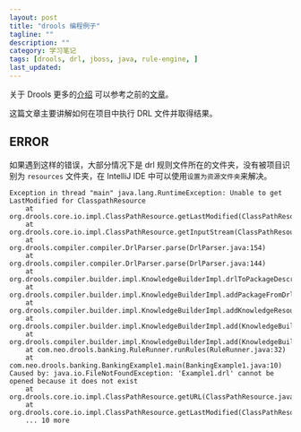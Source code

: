```yaml
---
layout: post
title: "drools 编程例子"
tagline: ""
description: ""
category: 学习笔记
tags: [drools, drl, jboss, java, rule-engine, ]
last_updated:
---
```


关于 Drools 更多的[介绍](/post/2018/10/drools-kie.html) 可以参考之前的[文章](/post/2018/10/drools-kie.html)。

这篇文章主要讲解如何在项目中执行 DRL 文件并取得结果。



## ERROR
如果遇到这样的错误，大部分情况下是 drl 规则文件所在的文件夹，没有被项目识别为 `resources` 文件夹，在 IntelliJ IDE 中可以使用`设置为资源文件夹`来解决。

    Exception in thread "main" java.lang.RuntimeException: Unable to get LastModified for ClasspathResource
        at org.drools.core.io.impl.ClassPathResource.getLastModified(ClassPathResource.java:212)
        at org.drools.core.io.impl.ClassPathResource.getInputStream(ClassPathResource.java:149)
        at org.drools.compiler.compiler.DrlParser.parse(DrlParser.java:154)
        at org.drools.compiler.compiler.DrlParser.parse(DrlParser.java:144)
        at org.drools.compiler.builder.impl.KnowledgeBuilderImpl.drlToPackageDescr(KnowledgeBuilderImpl.java:541)
        at org.drools.compiler.builder.impl.KnowledgeBuilderImpl.addPackageFromDrl(KnowledgeBuilderImpl.java:529)
        at org.drools.compiler.builder.impl.KnowledgeBuilderImpl.addKnowledgeResource(KnowledgeBuilderImpl.java:753)
        at org.drools.compiler.builder.impl.KnowledgeBuilderImpl.add(KnowledgeBuilderImpl.java:2296)
        at org.drools.compiler.builder.impl.KnowledgeBuilderImpl.add(KnowledgeBuilderImpl.java:2285)
        at com.neo.drools.banking.RuleRunner.runRules(RuleRunner.java:32)
        at com.neo.drools.banking.BankingExample1.main(BankingExample1.java:10)
    Caused by: java.io.FileNotFoundException: 'Example1.drl' cannot be opened because it does not exist
        at org.drools.core.io.impl.ClassPathResource.getURL(ClassPathResource.java:173)
        at org.drools.core.io.impl.ClassPathResource.getLastModified(ClassPathResource.java:185)
        ... 10 more
